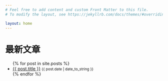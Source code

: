 ```yaml
---
# Feel free to add content and custom Front Matter to this file.
# To modify the layout, see https://jekyllrb.com/docs/themes/#overriding-theme-defaults

layout: home
---
```


<h1>最新文章</h1>
<ul>
  {% for post in site.posts %}
    <li>
      <a href="{{ post.url }}">{{ post.title }}</a>
      <small>{{ post.date | date_to_string }}</small>
    </li>
  {% endfor %}
</ul>
